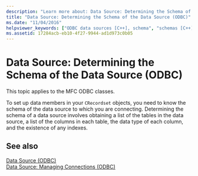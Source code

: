 ```yaml
---
description: "Learn more about: Data Source: Determining the Schema of the Data Source (ODBC)"
title: "Data Source: Determining the Schema of the Data Source (ODBC)"
ms.date: "11/04/2016"
helpviewer_keywords: ["ODBC data sources [C++], schema", "schemas [C++], data sources", "data sources [C++], determining schema"]
ms.assetid: 17284acb-eb10-4f27-9944-ad1d973c0b05
---
```

# Data Source: Determining the Schema of the Data Source (ODBC)

This topic applies to the MFC ODBC classes.

To set up data members in your `CRecordset` objects, you need to know the schema of the data source to which you are connecting. Determining the schema of a data source involves obtaining a list of the tables in the data source, a list of the columns in each table, the data type of each column, and the existence of any indexes.

## See also

[Data Source (ODBC)](../../data/odbc/data-source-odbc.md)<br/>
[Data Source: Managing Connections (ODBC)](../../data/odbc/data-source-managing-connections-odbc.md)
